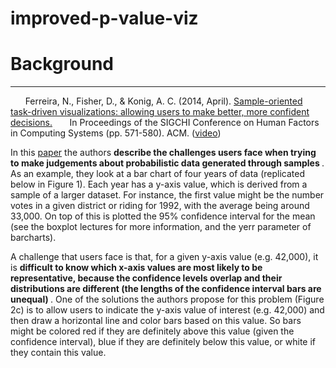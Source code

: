 # improved-p-value-viz
# Background
---


&nbsp;&nbsp;&nbsp;&nbsp;&nbsp;&nbsp;Ferreira, N., Fisher, D., & Konig, A. C. (2014, April). [Sample-oriented task-driven visualizations: allowing users to make better, more confident decisions.](https://www.microsoft.com/en-us/research/wp-content/uploads/2016/02/Ferreira_Fisher_Sample_Oriented_Tasks.pdf) 
&nbsp;&nbsp;&nbsp;&nbsp;&nbsp;&nbsp;In Proceedings of the SIGCHI Conference on Human Factors in Computing Systems (pp. 571-580). ACM. ([video](https://www.youtube.com/watch?v=BI7GAs-va-Q))

In this [paper](https://www.microsoft.com/en-us/research/wp-content/uploads/2016/02/Ferreira_Fisher_Sample_Oriented_Tasks.pdf) the authors <b> describe the challenges users face when trying to make judgements about probabilistic data generated through samples </b>. As an example, they look at a bar chart of four years of data (replicated below in Figure 1). Each year has a y-axis value, which is derived from a sample of a larger dataset. For instance, the first value might be the number votes in a given district or riding for 1992, with the average being around 33,000. On top of this is plotted the 95% confidence interval for the mean (see the boxplot lectures for more information, and the yerr parameter of barcharts).

A challenge that users face is that, for a given y-axis value (e.g. 42,000), it is <b> difficult to know which x-axis values are most likely to be representative, because the confidence levels overlap and their distributions are different (the lengths of the confidence interval bars are unequal) </b>. One of the solutions the authors propose for this problem (Figure 2c) is to allow users to indicate the y-axis value of interest (e.g. 42,000) and then draw a horizontal line and color bars based on this value. So bars might be colored red if they are definitely above this value (given the confidence interval), blue if they are definitely below this value, or white if they contain this value.
